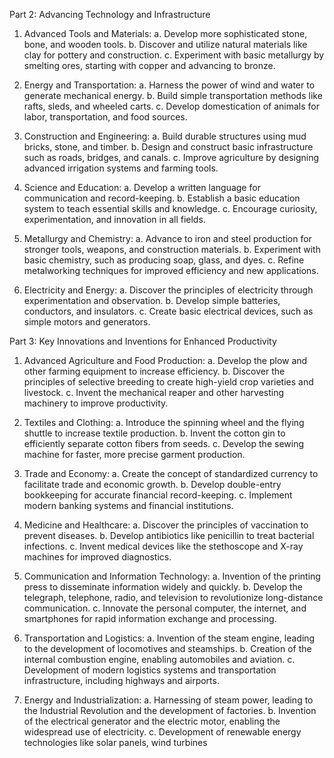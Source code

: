 Part 2: Advancing Technology and Infrastructure

1. Advanced Tools and Materials:
  a. Develop more sophisticated stone, bone, and wooden tools.
  b. Discover and utilize natural materials like clay for pottery and construction.
  c. Experiment with basic metallurgy by smelting ores, starting with copper and advancing to bronze.

2. Energy and Transportation:
  a. Harness the power of wind and water to generate mechanical energy.
  b. Build simple transportation methods like rafts, sleds, and wheeled carts.
  c. Develop domestication of animals for labor, transportation, and food sources.

3. Construction and Engineering:
  a. Build durable structures using mud bricks, stone, and timber.
  b. Design and construct basic infrastructure such as roads, bridges, and canals.
  c. Improve agriculture by designing advanced irrigation systems and farming tools.

4. Science and Education:
  a. Develop a written language for communication and record-keeping.
  b. Establish a basic education system to teach essential skills and knowledge.
  c. Encourage curiosity, experimentation, and innovation in all fields.

5. Metallurgy and Chemistry:
  a. Advance to iron and steel production for stronger tools, weapons, and construction materials.
  b. Experiment with basic chemistry, such as producing soap, glass, and dyes.
  c. Refine metalworking techniques for improved efficiency and new applications.

6. Electricity and Energy:
  a. Discover the principles of electricity through experimentation and observation.
  b. Develop simple batteries, conductors, and insulators.
  c. Create basic electrical devices, such as simple motors and generators.


Part 3: Key Innovations and Inventions for Enhanced Productivity

1. Advanced Agriculture and Food Production:
  a. Develop the plow and other farming equipment to increase efficiency.
  b. Discover the principles of selective breeding to create high-yield crop varieties and livestock.
  c. Invent the mechanical reaper and other harvesting machinery to improve productivity.

2. Textiles and Clothing:
  a. Introduce the spinning wheel and the flying shuttle to increase textile production.
  b. Invent the cotton gin to efficiently separate cotton fibers from seeds.
  c. Develop the sewing machine for faster, more precise garment production.

3. Trade and Economy:
  a. Create the concept of standardized currency to facilitate trade and economic growth.
  b. Develop double-entry bookkeeping for accurate financial record-keeping.
  c. Implement modern banking systems and financial institutions.

4. Medicine and Healthcare:
  a. Discover the principles of vaccination to prevent diseases.
  b. Develop antibiotics like penicillin to treat bacterial infections.
  c. Invent medical devices like the stethoscope and X-ray machines for improved diagnostics.

5. Communication and Information Technology:
  a. Invention of the printing press to disseminate information widely and quickly.
  b. Develop the telegraph, telephone, radio, and television to revolutionize long-distance communication.
  c. Innovate the personal computer, the internet, and smartphones for rapid information exchange and processing.

6. Transportation and Logistics:
  a. Invention of the steam engine, leading to the development of locomotives and steamships.
  b. Creation of the internal combustion engine, enabling automobiles and aviation.
  c. Development of modern logistics systems and transportation infrastructure, including highways and airports.

7. Energy and Industrialization:
  a. Harnessing of steam power, leading to the Industrial Revolution and the development of factories.
  b. Invention of the electrical generator and the electric motor, enabling the widespread use of electricity.
  c. Development of renewable energy technologies like solar panels, wind turbines
